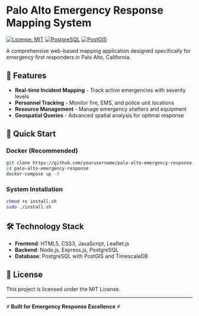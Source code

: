 # Palo Alto Emergency Response Mapping System

[![License: MIT](https://img.shields.io/badge/License-MIT-yellow.svg)](https://opensource.org/licenses/MIT)
[![PostgreSQL](https://img.shields.io/badge/PostgreSQL-16+-blue.svg)](https://www.postgresql.org/)
[![PostGIS](https://img.shields.io/badge/PostGIS-3.0+-green.svg)](https://postgis.net/)

A comprehensive web-based mapping application designed specifically for emergency first responders in Palo Alto, California.

## 🚨 Features

- **Real-time Incident Mapping** - Track active emergencies with severity levels
- **Personnel Tracking** - Monitor fire, EMS, and police unit locations  
- **Resource Management** - Manage emergency shelters and equipment
- **Geospatial Queries** - Advanced spatial analysis for optimal response

## 🚀 Quick Start

### Docker (Recommended)
```bash
git clone https://github.com/yourusername/palo-alto-emergency-response.git
cd palo-alto-emergency-response
docker-compose up -d
```

### System Installation  
```bash
chmod +x install.sh
sudo ./install.sh
```

## 🛠️ Technology Stack

- **Frontend**: HTML5, CSS3, JavaScript, Leaflet.js
- **Backend**: Node.js, Express.js, PostgreSQL
- **Database**: PostgreSQL with PostGIS and TimescaleDB

## 📄 License

This project is licensed under the MIT License.

---

**⚡ Built for Emergency Response Excellence ⚡**
